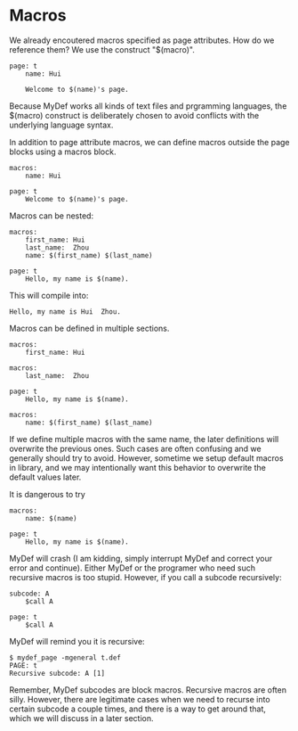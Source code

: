 # Macros

We already encoutered macros specified as page attributes. How do we reference them? We use the construct "$(macro)".

```
page: t
    name: Hui

    Welcome to $(name)'s page.
```

Because MyDef works all kinds of text files and prgramming languages, the $(macro) construct is deliberately chosen to avoid conflicts with the underlying language syntax. 

In addition to page attribute macros, we can define macros outside the page blocks using a macros block.

```
macros:
    name: Hui

page: t
    Welcome to $(name)'s page.
```

Macros can be nested:
```
macros:
    first_name: Hui
    last_name:  Zhou
    name: $(first_name) $(last_name)

page: t
    Hello, my name is $(name).
```

This will compile into:
```
Hello, my name is Hui  Zhou.
```

Macros can be defined in multiple sections.
```
macros:
    first_name: Hui

macros:
    last_name:  Zhou

page: t
    Hello, my name is $(name).

macros:
    name: $(first_name) $(last_name)
```

If we define multiple macros with the same name, the later definitions will overwrite the previous ones. Such cases are often confusing and we generally should try to avoid. However, sometime we setup default macros in library, and we may intentionally want this behavior to overwrite the default values later.

It is dangerous to try
```
macros:
    name: $(name)
    
page: t
    Hello, my name is $(name).
```

MyDef will crash (I am kidding, simply interrupt MyDef and correct your error and continue). Either MyDef or the programer who need such recursive macros is too stupid. However, if you call a subcode recursively:
```
subcode: A
    $call A

page: t
    $call A
```
MyDef will remind you it is recursive:
```
$ mydef_page -mgeneral t.def
PAGE: t
Recursive subcode: A [1]
```
Remember, MyDef subcodes are block macros. Recursive macros are often silly. However, there are legitimate cases when we need to recurse into certain subcode a couple times, and there is a way to get around that, which we will discuss in a later section.

